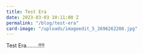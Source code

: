 ```yaml
---
title: Test Era
date: 2023-03-03 10:11:00 Z
permalink: "/blog/test-era"
card-image: "/uploads/imageedit_5_2696262208.jpg"
---
```


Test Era........!!!!